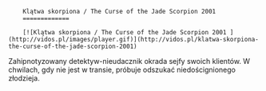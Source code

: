 
        Klątwa skorpiona / The Curse of the Jade Scorpion 2001 
        =============
        
        [![Klątwa skorpiona / The Curse of the Jade Scorpion 2001 ](http://vidos.pl/images/player.gif)](http://vidos.pl/klatwa-skorpiona-the-curse-of-the-jade-scorpion-2001)
        
        
 Zahipnotyzowany detektyw-nieudacznik okrada sejfy swoich klientów. W chwilach, gdy nie jest w transie, próbuje odszukać niedoścignionego złodzieja.
    